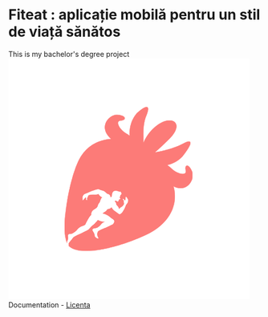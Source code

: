 # Fiteat : aplicație mobilă pentru un stil de viață sănătos
This is my bachelor's degree project  <br/>
![Logo Image](fiteat/assets/logo/fiteat_red.png) <br/>
Documentation - [Licenta](https://1drv.ms/w/s!AnUBe4Hh2IzgsF-IUQz81NHsFFLn?e=XyqdO4) <br/>
